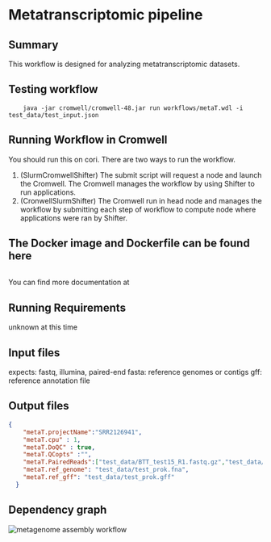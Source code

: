 # Metatranscriptomic pipeline

## Summary
This workflow is designed for analyzing metatranscriptomic datasets.


## Testing workflow

```
	java -jar cromwell/cromwell-48.jar run workflows/metaT.wdl -i  test_data/test_input.json 

```


## Running Workflow in Cromwell
You should run this on cori. There are two ways to run the workflow.  
1. (SlurmCromwellShifter) The submit script will request a node and launch the Cromwell.  The Cromwell manages the workflow by using Shifter to run applications. 
2. (CronwellSlurmShifter) The Cromwell run in head node and manages the workflow by submitting each step of workflow to compute node where applications were ran by Shifter.

## The Docker image and Dockerfile can be found here

```

```

You can find more documentation at 

## Running Requirements
unknown at this time

## Input files
expects: fastq, illumina, paired-end
fasta: reference genomes or contigs
gff: reference annotation file

## Output files


```json
{
    "metaT.projectName":"SRR2126941",
    "metaT.cpu" : 1,
    "metaT.DoQC" : true,
    "metaT.QCopts" :"",
    "metaT.PairedReads":["test_data/BTT_test15_R1.fastq.gz","test_data/BTT_test15_R1.fastq.gz"],
    "metaT.ref_genome": "test_data/test_prok.fna",
    "metaT.ref_gff": "test_data/test_prok.gff"
  }

```

## Dependency graph
![metagenome assembly workflow](workflow_assembly.png)
